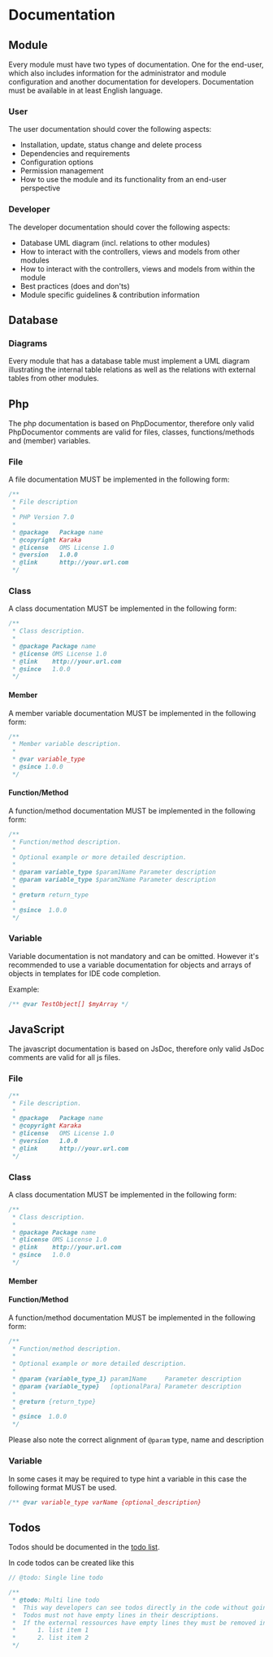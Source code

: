 # Documentation

## Module

Every module must have two types of documentation. One for the end-user, which also includes information for the administrator and module configuration and another documentation for developers. Documentation must be available in at least English language.

### User

The user documentation should cover the following aspects:

* Installation, update, status change and delete process
* Dependencies and requirements
* Configuration options
* Permission management
* How to use the module and its functionality from an end-user perspective

### Developer

The developer documentation should cover the following aspects:

* Database UML diagram (incl. relations to other modules)
* How to interact with the controllers, views and models from other modules
* How to interact with the controllers, views and models from within the module
* Best practices (does and don'ts)
* Module specific guidelines & contribution information

## Database

### Diagrams

Every module that has a database table must implement a UML diagram illustrating the internal table relations as well as the relations with external tables from other modules.

## Php

The php documentation is based on PhpDocumentor, therefore only valid PhpDocumentor comments are valid for files, classes, functions/methods and (member) variables.

### File

A file documentation MUST be implemented in the following form:

```php
/**
 * File description
 *
 * PHP Version 7.0
 *
 * @package   Package name
 * @copyright Karaka
 * @license   OMS License 1.0
 * @version   1.0.0
 * @link      http://your.url.com
 */
```

### Class

A class documentation MUST be implemented in the following form:

```php
/**
 * Class description.
 *
 * @package Package name
 * @license OMS License 1.0
 * @link    http://your.url.com
 * @since   1.0.0
 */
```

#### Member

A member variable documentation MUST be implemented in the following form:

```php
/**
 * Member variable description.
 *
 * @var variable_type
 * @since 1.0.0
 */
```

#### Function/Method

A function/method documentation MUST be implemented in the following form:

```php
/**
 * Function/method description.
 *
 * Optional example or more detailed description.
 *
 * @param variable_type $param1Name Parameter description
 * @param variable_type $param2Name Parameter description
 *
 * @return return_type
 *
 * @since  1.0.0
 */
```

### Variable

Variable documentation is not mandatory and can be omitted. However it's recommended to use a variable documentation for objects and arrays of objects in templates for IDE code completion.

Example:

```php
/** @var TestObject[] $myArray */
```

## JavaScript

The javascript documentation is based on JsDoc, therefore only valid JsDoc comments are valid for all js files.

### File

```js
/**
 * File description.
 *
 * @package   Package name
 * @copyright Karaka
 * @license   OMS License 1.0
 * @version   1.0.0
 * @link      http://your.url.com
 */
```

### Class

A class documentation MUST be implemented in the following form:

```js
/**
 * Class description.
 *
 * @package Package name
 * @license OMS License 1.0
 * @link    http://your.url.com
 * @since   1.0.0
 */
```

#### Member

#### Function/Method

A function/method documentation MUST be implemented in the following form:

```js
/**
 * Function/method description.
 *
 * Optional example or more detailed description.
 *
 * @param {variable_type_1} param1Name     Parameter description
 * @param {variable_type}   [optionalPara] Parameter description
 *
 * @return {return_type}
 *
 * @since  1.0.0
 */
```

Please also note the correct alignment of `@param` type, name and description

### Variable

In some cases it may be required to type hint a variable in this case the following format MUST be used.

```php
/** @var variable_type varName {optional_description}
```

## Todos

Todos should be documented in the [todo list](https://github.com/orgs/Karaka-Management/projects/10).

In code todos can be created like this

```php
// @todo: Single line todo
```

```php
/**
 * @todo: Multi line todo
 *  This way developers can see todos directly in the code without going to an external source.
 *  Todos must not have empty lines in their descriptions.
 *  If the external ressources have empty lines they must be removed in the todo comment.
 *      1. list item 1
 *      2. list item 2
 */
```

